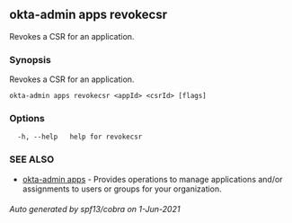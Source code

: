 ## okta-admin apps revokecsr

Revokes a CSR for an application.

### Synopsis

Revokes a CSR for an application.

```
okta-admin apps revokecsr <appId> <csrId> [flags]
```

### Options

```
  -h, --help   help for revokecsr
```

### SEE ALSO

* [okta-admin apps](okta-admin_apps.md)	 - Provides operations to manage applications and/or assignments to users or groups for your organization.

###### Auto generated by spf13/cobra on 1-Jun-2021
